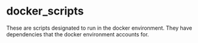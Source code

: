 # docker_scripts

These are scripts designated to run in the docker environment. They have dependencies that the docker environment accounts for.
